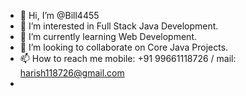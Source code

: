 - 👋 Hi, I’m @Bill4455
- 👀 I’m interested in Full Stack Java Development.
- 🌱 I’m currently learning Web Development.
- 💞️ I’m looking to collaborate on Core Java Projects.
- 📫 How to reach me mobile: +91 99661118726 / mail: harish118726@gmail.com
- 

<!---
Bill4455/Bill4455 is a ✨ special ✨ repository because its `README.md` (this file) appears on your GitHub profile.
You can click the Preview link to take a look at your changes.
--->
